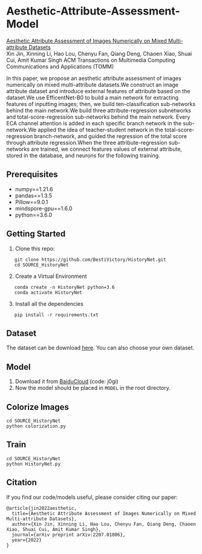 # Aesthetic-Attribute-Assessment-Model

[Aesthetic Attribute Assessment of Images Numerically on Mixed Multi-attribute Datasets](https://arxiv.org/abs/2207.01806v1)  
Xin Jin, Xinning Li, Hao Lou, Chenyu Fan, Qiang Deng, Chaoen Xiao, Shuai Cui, Amit Kumar Singh
ACM Transactions on Multimedia Computing Communications and Applications (TOMM)

In this paper, we propose an aesthetic attribute assessment of images numerically on mixed multi-attribute datasets.We construct an image attribute dataset and introduce external features of attribute based on the dataset.We use EfficentNet-B0 to build a main network for extracting features of inputting images; then, we build ten-classification sub-networks behind the main network.We build three attribute-regression subnetworks and total-score-regression sub-networks behind the main network. Every ECA channel attention is added in each specific branch network in the sub-network.We applied the idea of teacher-student network in the total-score-regression branch-network, and guided the regression of the total score through attribute regression.When the three attribute-regression sub-networks are trained, we connect features values of external attribute, stored in the database, and neurons for the following training.

## Prerequisites 
* numpy==1.21.6
* pandas==1.3.5
* Pillow==9.0.1
* mindspore-gpu==1.6.0
* python==3.6.0

## Getting Started
1. Clone this repo:  
```
   git clone https://github.com/BestiVictory/HistoryNet.git  
   cd SOURCE_HistoryNet
``` 
2. Create a Virtual Environment  
```
   conda create -n HistoryNet python=3.6 
   conda activate HistoryNet
```
3. Install all the dependencies  
```
   pip install -r requirements.txt
```
## Dataset
The dataset can be download [here](https://github.com/BestiVictory/AMD-A).
You can also choose your own dataset.

## Model
1. Download it from [BaiduCloud](https://pan.baidu.com/s/1KQnVA77EBF3huCwG4dVsHQ) (code: j0gi)  
2. Now the model should be placed in `MODEL` in the root directory.


## Colorize Images
```
cd SOURCE_HistoryNet
python colorization.py
```
## Train 
```
cd SOURCE_HistoryNet
python HistoryNet.py
```

## Citation
If you find our code/models useful, please consider citing our paper: 
```
@article{jin2022aesthetic,
  title={Aesthetic Attribute Assessment of Images Numerically on Mixed Multi-attribute Datasets},
  author={Xin Jin, Xinning Li, Hao Lou, Chenyu Fan, Qiang Deng, Chaoen Xiao, Shuai Cui, Amit Kumar Singh},
  journal={arXiv preprint arXiv:2207.01806},
  year={2022}
}
```
